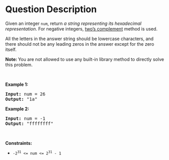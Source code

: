 # Question Description

<p>Given an integer <code>num</code>, return <em>a string representing its hexadecimal representation</em>. For negative integers, <a href="https://en.wikipedia.org/wiki/Two%27s_complement" target="_blank">two&rsquo;s complement</a> method is used.</p>

<p>All the letters in the answer string should be lowercase characters, and there should not be any leading zeros in the answer except for the zero itself.</p>

<p><strong>Note:&nbsp;</strong>You are not allowed to use any built-in library method to directly solve this problem.</p>

<p>&nbsp;</p>
<p><strong>Example 1:</strong></p>
<pre><strong>Input:</strong> num = 26
<strong>Output:</strong> "1a"
</pre><p><strong>Example 2:</strong></p>
<pre><strong>Input:</strong> num = -1
<strong>Output:</strong> "ffffffff"
</pre>
<p>&nbsp;</p>
<p><strong>Constraints:</strong></p>

<ul>
	<li><code>-2<sup>31</sup> &lt;= num &lt;= 2<sup>31</sup> - 1</code></li>
</ul>
